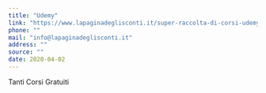 ```yaml
---
title: "Udemy"
link: "https://www.lapaginadeglisconti.it/super-raccolta-di-corsi-udemy-gratis-in-italiano/"
phone: ""
mail: "info@lapaginadeglisconti.it"
address: ""
source: ""
date: 2020-04-02
---
```


Tanti Corsi Gratuiti
